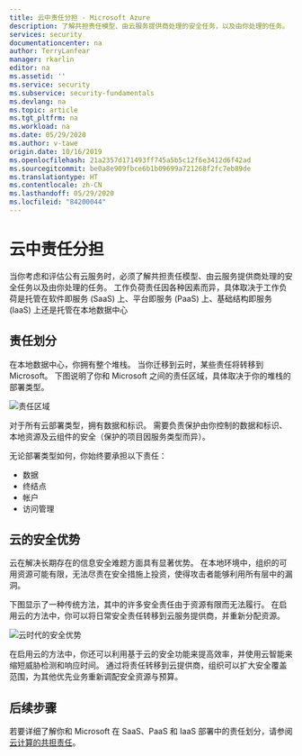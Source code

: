 ```yaml
---
title: 云中责任分担 - Microsoft Azure
description: 了解共担责任模型、由云服务提供商处理的安全任务，以及由你处理的任务。
services: security
documentationcenter: na
author: TerryLanfear
manager: rkarlin
editor: na
ms.assetid: ''
ms.service: security
ms.subservice: security-fundamentals
ms.devlang: na
ms.topic: article
ms.tgt_pltfrm: na
ms.workload: na
ms.date: 05/29/2020
ms.author: v-tawe
origin.date: 10/16/2019
ms.openlocfilehash: 21a2357d171493ff745a5b5c12f6e3412d6f42ad
ms.sourcegitcommit: be0a8e909fbce6b1b09699a721268f2fc7eb89de
ms.translationtype: HT
ms.contentlocale: zh-CN
ms.lasthandoff: 05/29/2020
ms.locfileid: "84200044"
---
```

# <a name="shared-responsibility-in-the-cloud"></a>云中责任分担

当你考虑和评估公有云服务时，必须了解共担责任模型、由云服务提供商处理的安全任务以及由你处理的任务。 工作负荷责任因各种因素而异，具体取决于工作负荷是托管在软件即服务 (SaaS) 上、平台即服务 (PaaS) 上、基础结构即服务 (IaaS) 上还是托管在本地数据中心

## <a name="division-of-responsibility"></a>责任划分
在本地数据中心，你拥有整个堆栈。 当你迁移到云时，某些责任将转移到 Microsoft。 下图说明了你和 Microsoft 之间的责任区域，具体取决于你的堆栈的部署类型。

![责任区域](./media/shared-responsibility/shared-responsibility.png)

对于所有云部署类型，拥有数据和标识。 需要负责保护由你控制的数据和标识、本地资源及云组件的安全（保护的项目因服务类型而异）。

无论部署类型如何，你始终要承担以下责任：

- 数据
- 终结点
- 帐户
- 访问管理

## <a name="cloud-security-advantages"></a>云的安全优势
云在解决长期存在的信息安全难题方面具有显著优势。 在本地环境中，组织的可用资源可能有限，无法尽责在安全措施上投资，使得攻击者能够利用所有层中的漏洞。

下图显示了一种传统方法，其中的许多安全责任由于资源有限而无法履行。 在启用云的方法中，你可以将日常安全责任转移到云服务提供商，并重新分配资源。

![云时代的安全优势](./media/shared-responsibility/cloud-enabled-security.png)

在启用云的方法中，你还可以利用基于云的安全功能来提高效率，并使用云智能来缩短威胁检测和响应时间。 通过将责任转移到云提供商，组织可以扩大安全覆盖范围，为其他优先业务重新调配安全资源与预算。

## <a name="next-steps"></a>后续步骤
若要详细了解你和 Microsoft 在 SaaS、PaaS 和 IaaS 部署中的责任划分，请参阅[云计算的共担责任](https://gallery.technet.microsoft.com/Shared-Responsibilities-81d0ff91)。
